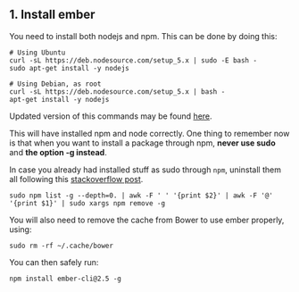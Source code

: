 ## 1. Install ember

You need to install both nodejs and npm. This can be done by doing this:
```
# Using Ubuntu
curl -sL https://deb.nodesource.com/setup_5.x | sudo -E bash -
sudo apt-get install -y nodejs

# Using Debian, as root
curl -sL https://deb.nodesource.com/setup_5.x | bash -
apt-get install -y nodejs
```
Updated version of this commands may be found [here]('https://github.com/nodesource/distributions#installation-instructions').

This will have installed npm and node correctly. One thing to remember now is
that when you want to install a package through npm, **never use sudo** and
**the option -g instead**.

In case you already had installed stuff as sudo through `npm`, uninstall them all
following this [stackoverflow post]('http://stackoverflow.com/questions/16151018/npm-throws-error-without-sudo').
```
sudo npm list -g --depth=0. | awk -F ' ' '{print $2}' | awk -F '@' '{print $1}' | sudo xargs npm remove -g
```

You will also need to remove the cache from Bower to use ember properly, using:
```
sudo rm -rf ~/.cache/bower
```

You can then safely run:
```
npm install ember-cli@2.5 -g
```
